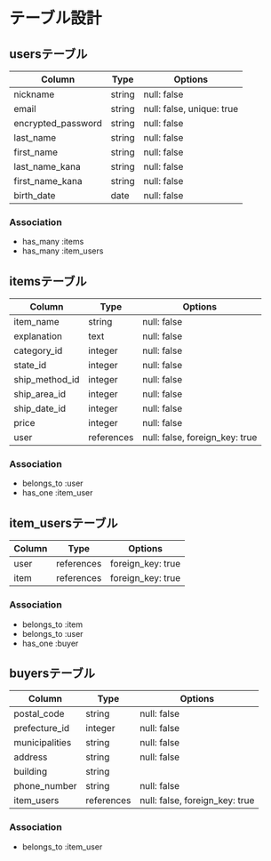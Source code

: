 # テーブル設計

## usersテーブル

|Column                |Type     |Options                   |
|----------------------|---------|--------------------------|
| nickname             | string  | null: false              |
| email                | string  | null: false, unique: true|
| encrypted_password   | string  | null: false              |
| last_name            | string  | null: false              |
| first_name           | string  | null: false              |
| last_name_kana       | string  | null: false              |
| first_name_kana      | string  | null: false              |
| birth_date           | date    | null: false              |

### Association
- has_many :items
- has_many :item_users

## itemsテーブル

|Column         |Type        |Options                        |
|---------------|------------|-------------------------------|
| item_name     | string     | null: false                   |
| explanation   | text       | null: false                   |
| category_id   | integer    | null: false                   |
| state_id      | integer    | null: false                   |
| ship_method_id| integer    | null: false                   |
| ship_area_id  | integer    | null: false                   |
| ship_date_id  | integer    | null: false                   |
| price         | integer    | null: false                   |
| user          | references | null: false, foreign_key: true|

### Association
- belongs_to :user
- has_one :item_user

## item_usersテーブル

|Column|Type        |Options          |
|------|------------|-----------------|
|user  | references |foreign_key: true|
|item  | references |foreign_key: true|

### Association
- belongs_to :item
- belongs_to :user
- has_one :buyer

## buyersテーブル

|Column          |Type      |Options                         |
|----------------|----------|--------------------------------|
| postal_code    | string   | null: false                    |
| prefecture_id  | integer  | null: false                    |
| municipalities | string   | null: false                    |
| address        | string   | null: false                    |
| building       | string   |                                |
| phone_number   | string   | null: false                    |
| item_users     |references| null: false, foreign_key: true |

### Association
- belongs_to :item_user